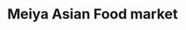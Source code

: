 ---
title: "Meiya Asian Food market"
url: /bloomsburg/meiya-asian-food-market/
shop: supermarket
---